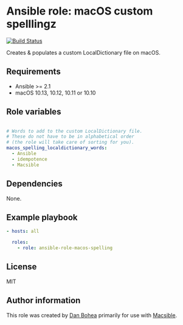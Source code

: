 # Ansible role: macOS custom spelllingz

[![Build Status](https://travis-ci.org/danbohea/ansible-role-spelling.svg?branch=master)](https://travis-ci.org/danbohea/ansible-role-spelling)

Creates & populates a custom LocalDictionary file on macOS.


## Requirements

- Ansible >= 2.1
- macOS 10.13, 10.12, 10.11 or 10.10


## Role variables

```yaml

# Words to add to the custom LocalDictionary file.
# These do not have to be in alphabetical order
# (the role will take care of sorting for you).
macos_spelling_localdictionary_words:
  - Ansible
  - idempotence
  - Macsible

```


## Dependencies

None.


## Example playbook

```yaml
- hosts: all

  roles:
    - role: ansible-role-macos-spelling

```

## License

MIT


## Author information

This role was created by [Dan Bohea](http://bohea.co.uk) primarily for use with [Macsible](https://github.com/macsible/macsible).
